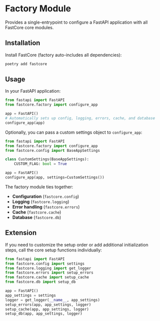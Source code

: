 # Factory Module

Provides a single-entrypoint to configure a FastAPI application with all FastCore core modules.

## Installation

Install FastCore (factory auto-includes all dependencies):

```bash
poetry add fastcore
```

## Usage

In your FastAPI application:

```python
from fastapi import FastAPI
from fastcore.factory import configure_app

app = FastAPI()
# Automatically sets up config, logging, errors, cache, and database
configure_app(app)
```

Optionally, you can pass a custom settings object to `configure_app`:

```python
from fastapi import FastAPI
from fastcore.factory import configure_app
from fastcore.config import BaseAppSettings

class CustomSettings(BaseAppSettings):
    CUSTOM_FLAG: bool = True

app = FastAPI()
configure_app(app, settings=CustomSettings())
```

The factory module ties together:

- **Configuration** (`fastcore.config`)
- **Logging** (`fastcore.logging`)
- **Error handling** (`fastcore.errors`)
- **Cache** (`fastcore.cache`)
- **Database** (`fastcore.db`)

## Extension

If you need to customize the setup order or add additional initialization steps, call the core setup functions individually:

```python
from fastapi import FastAPI
from fastcore.config import settings
from fastcore.logging import get_logger
from fastcore.errors import setup_errors
from fastcore.cache import setup_cache
from fastcore.db import setup_db

app = FastAPI()
app_settings = settings
logger = get_logger(__name__, app_settings)
setup_errors(app, app_settings, logger)
setup_cache(app, app_settings, logger)
setup_db(app, app_settings, logger)
```
